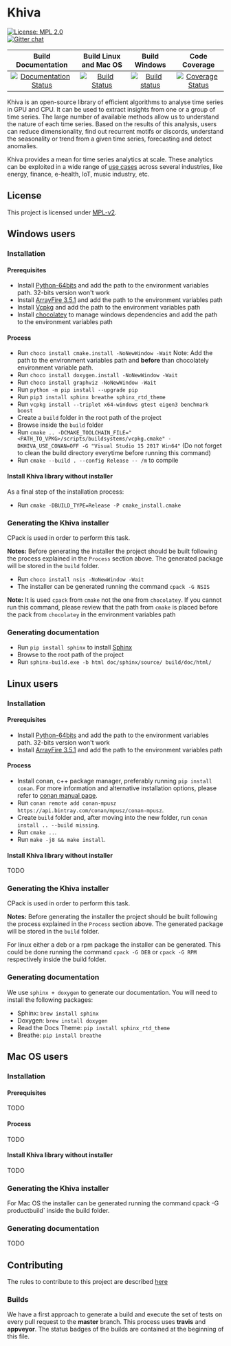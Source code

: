 # Khiva

[![License: MPL 2.0](https://img.shields.io/badge/License-MPL%202.0-brightgreen.svg)](https://github.com/shapelets/khiva-java/blob/master/LICENSE.txt)   
[![Gitter chat](https://badges.gitter.im/shapelets-io/Lobby.svg)](https://gitter.im/shapelets-io/khiva?utm_source=share-link&utm_medium=link&utm_campaign=share-link)

| Build Documentation                                                                                                                             | Build Linux and Mac OS                                                                                                     |  Build Windows                                                                                                                                                         | Code Coverage                                                                                                                                  |
|:-----------------------------------------------------------------------------------------------------------------------------------------------:|:--------------------------------------------------------------------------------------------------------------------------:|:----------------------------------------------------------------------------------------------------------------------------------------------------------------------:|:----------------------------------------------------------------------------------------------------------------------------------------------:|
| [![Documentation Status](https://readthedocs.org/projects/khiva/badge/?version=latest)](https://khiva.readthedocs.io/en/master/?badge=latest)   | [![Build Status](https://travis-ci.org/shapelets/khiva.svg?branch=master)](https://travis-ci.org/shapelets/khiva/branches) | [![Build status](https://ci.appveyor.com/api/projects/status/2oiggqcufnl3iddd/branch/master?svg=true)](https://ci.appveyor.com/project/shapelets/khiva/branch/master)  |[![Coverage Status](https://codecov.io/gh/shapelets/khiva/branch/master/graph/badge.svg)](https://codecov.io/gh/shapelets/khiva/branch/master)  |

Khiva is an open-source library of efficient algorithms to analyse time series in GPU and CPU. It can be used to extract insights from one or a group of time series. The large number of available methods allow us to understand the nature of each time series. Based on the results of this analysis, users can reduce dimensionality, find out recurrent motifs or discords, understand the seasonality or trend from a given time series, forecasting and detect anomalies.

Khiva provides a mean for time series analytics at scale. These analytics can be exploited in a wide range of [use cases](https://github.com/shapelets/khiva-use-cases)  across several industries, like energy, finance, e-health, IoT, music industry, etc.

## License
This project is licensed under [MPL-v2](https://www.mozilla.org/en-US/MPL/2.0/).

## Windows users
### Installation
#### Prerequisites
- Install [Python-64bits](https://www.python.org/downloads) and add the path to the environment variables path. 32-bits version won't work
- Install [ArrayFire 3.5.1](https://arrayfire.com/download/) and add the path to the environment variables path
- Install [Vcpkg](https://docs.microsoft.com/es-es/cpp/vcpkg#installation) and add the path to the environment variables path
- Install [chocolatey](https://chocolatey.org/) to manage windows dependencies and add the path to the environment variables path

#### Process
- Run `choco install cmake.install -NoNewWindow -Wait` Note: Add the path to the environment variables path and **before** than chocolately environment variable path.
- Run `choco install doxygen.install -NoNewWindow -Wait`
- Run `choco install graphviz -NoNewWindow -Wait`
- Run `python -m pip install --upgrade pip`
- Run `pip3 install sphinx breathe sphinx_rtd_theme`
- Run `vcpkg install --triplet x64-windows gtest eigen3 benchmark boost`
- Create a `build` folder in the root path of the project
- Browse inside the `build` folder
- Run `cmake .. -DCMAKE_TOOLCHAIN_FILE="<PATH_TO_VPKG>/scripts/buildsystems/vcpkg.cmake" -DKHIVA_USE_CONAN=OFF -G "Visual Studio 15 2017 Win64"` (Do not forget to clean the build directory everytime before running this command)
- Run `cmake --build . --config Release -- /m` to compile

#### Install Khiva library without installer
As a final step of the installation process:
- Run `cmake -DBUILD_TYPE=Release -P cmake_install.cmake`

### Generating the Khiva installer
CPack is used in order to perform this task.

**Notes:** Before generating the installer the project should be built following the process explained in the `Process` section above. The generated package will be stored in the `build` folder.

- Run `choco install nsis -NoNewWindow -Wait`
- The installer can be generated running the command `cpack -G NSIS` 

**Note:** It is used `cpack` from `cmake` not the one from `chocolatey`. If you cannot run this command, please review that the path from `cmake` is placed before the pack from `chocolatey` in the environment variables path

### Generating documentation
- Run `pip install sphinx` to install [Sphinx](http://www.sphinx-doc.org/es/stable/install.html#windows-install-python-and-sphinx)
- Browse to the root path of the project
- Run `sphinx-build.exe -b html doc/sphinx/source/ build/doc/html/`

## Linux users
### Installation
#### Prerequisites
- Install [Python-64bits](https://www.python.org/downloads) and add the path to the environment variables path. 32-bits version won't work
- Install [ArrayFire 3.5.1](https://arrayfire.com/download/) and add the path to the environment variables path

#### Process
- Install conan, c++ package manager, preferably running `pip install conan`. For more information and alternative installation options, please refer to [conan manual page](http://docs.conan.io/en/latest/installation.html).
- Run `conan remote add conan-mpusz https://api.bintray.com/conan/mpusz/conan-mpusz`.
- Create `build` folder and, after moving into the new folder, run `conan install .. --build missing`.
- Run `cmake ..`.
- Run `make -j8 && make install`.

#### Install Khiva library without installer
TODO

### Generating the Khiva installer
CPack is used in order to perform this task.

**Notes:** Before generating the installer the project should be built following the process explained in the `Process` section above. The generated package will be stored in the `build` folder.

For linux either a deb or a rpm package the installer can be generated. This could be done running the command `cpack -G DEB` or `cpack -G RPM` respectively inside the build folder.

### Generating documentation
We use `sphinx + doxygen` to generate our documentation. You will need to install the following packages:
* Sphinx: `brew install sphinx`
* Doxygen: `brew install doxygen`
* Read the Docs Theme: `pip install sphinx_rtd_theme`
* Breathe: `pip install breathe`





## Mac OS users
### Installation
#### Prerequisites
TODO

#### Process
TODO

#### Install Khiva library without installer
TODO

### Generating the Khiva installer
For Mac OS the installer can be generated running the command  cpack -G productbuild` inside the build folder.

### Generating documentation
TODO





## Contributing

The rules to contribute to this project are described [here](CONTRIBUTING.md)

### Builds
We have a first approach to generate a build and execute the set of tests on every pull request to the **master** branch. This process uses **travis** and **appveyor**. The status badges of the builds are contained at the beginning of this file.
